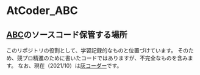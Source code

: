 # AtCoder_ABC
## [ABC](https://atcoder.jp/home)のソースコード保管する場所
このリポジトリの役割として、学習記録的なものと位置づけています。
そのため、競プロ精進のために書いたコードではありますが、不完全なものを含みます。
なお、現在（2021/10）は[灰コーダー](https://atcoder.jp/users/rereal7)です。